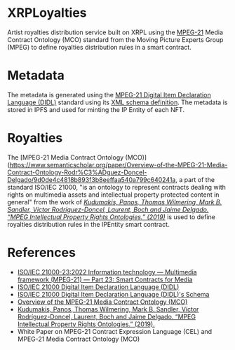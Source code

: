 # XRPLoyalties
Artist royalties distribution service built on XRPL using the [MPEG-21](https://www.mpeg.org/standards/MPEG-21/21/) Media Contract Ontology (MCO) standard from the Moving Picture Experts Group (MPEG) to define royalties distribution rules in a smart contract.

# Metadata
The metadata is generated using the [MPEG-21 Digital Item Declaration Language (DIDL)](https://mpeg.chiariglione.org/standards/mpeg-21/digital-item-declaration) standard using its [XML schema definition](https://standards.iso.org/ittf/PubliclyAvailableStandards/MPEG-21_schema_files/did/). The metadata is stored in IPFS and used for minting the IP Entity of each NFT.

# Royalties
The [MPEG-21 Media Contract Ontology (MCO)](https://www.semanticscholar.org/paper/Overview-of-the-MPEG-21-Media-Contract-Ontology-Rodr%C3%ADguez-Doncel-Delgado/9d0de4c4818b893f3b8eeffaa540a799c640241a, a part of the standard ISO/IEC 21000, "is an ontology to represent contracts dealing with rights on multimedia assets and intellectual property protected content in general" from the work of _[Kudumakis, Panos, Thomas Wilmering, Mark B. Sandler, Víctor Rodríguez-Doncel, Laurent, Boch and Jaime Delgado. “MPEG Intellectual Property Rights Ontologies.” (2019)](https://www.semanticscholar.org/paper/MPEG-Intellectual-Property-Rights-Ontologies-Kudumakis-Wilmering/020b0b333015859657d91739087cd874a9edcda7)_ is used to define royalties distribution rules in the IPEntity smart contract.

# References

- [ISO/IEC 21000-23:2022 Information technology — Multimedia framework (MPEG-21) — Part 23: Smart Contracts for Media](https://www.iso.org/standard/82527.html)
- [ISO/IEC 21000 Digital Item Declaration Language (DIDL)](https://mpeg.chiariglione.org/standards/mpeg-21/digital-item-declaration) 
- [ISO/IEC 21000 Digital Item Declaration Language (DIDL)'s Schema](https://standards.iso.org/ittf/PubliclyAvailableStandards/MPEG-21_schema_files/did/)
- [Overview of the MPEG-21 Media Contract Ontology (MCO)](https://www.semanticscholar.org/paper/Overview-of-the-MPEG-21-Media-Contract-Ontology-Rodr%C3%ADguez-Doncel-Delgado/9d0de4c4818b893f3b8eeffaa540a799c640241a)
- [Kudumakis, Panos, Thomas Wilmering, Mark B. Sandler, Víctor Rodríguez-Doncel, Laurent, Boch and Jaime Delgado. “MPEG Intellectual Property Rights Ontologies.” (2019).](https://www.semanticscholar.org/paper/MPEG-Intellectual-Property-Rights-Ontologies-Kudumakis-Wilmering/020b0b333015859657d91739087cd874a9edcda7)
- White Paper on MPEG-21 Contract Expression Language (CEL) and MPEG-21 Media Contract Ontology (MCO)
